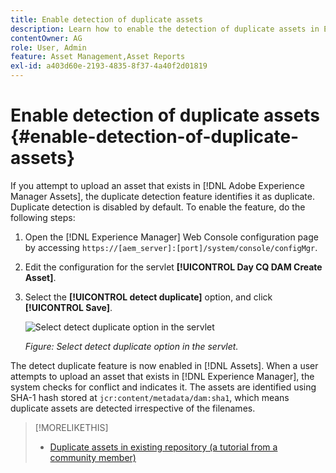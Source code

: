 ```yaml
---
title: Enable detection of duplicate assets
description: Learn how to enable the detection of duplicate assets in Experience Manager.
contentOwner: AG
role: User, Admin
feature: Asset Management,Asset Reports
exl-id: a403d60e-2193-4835-8f37-4a40f2d01819
---
```

# Enable detection of duplicate assets {#enable-detection-of-duplicate-assets}

If you attempt to upload an asset that exists in [!DNL Adobe Experience Manager Assets], the duplicate detection feature identifies it as duplicate. Duplicate detection is disabled by default. To enable the feature, do the following steps:

1. Open the [!DNL Experience Manager] Web Console configuration page by accessing `https://[aem_server]:[port]/system/console/configMgr`.
1. Edit the configuration for the servlet **[!UICONTROL Day CQ DAM Create Asset]**.
1. Select the **[!UICONTROL detect duplicate]** option, and click **[!UICONTROL Save]**.

   ![Select detect duplicate option in the servlet](assets/chlimage_1-377.png)

   *Figure: Select detect duplicate option in the servlet.*

The detect duplicate feature is now enabled in [!DNL Assets]. When a user attempts to upload an asset that exists in [!DNL Experience Manager], the system checks for conflict and indicates it. The assets are identified using SHA-1 hash stored at `jcr:content/metadata/dam:sha1`, which means duplicate assets are detected irrespective of the filenames.

>[!MORELIKETHIS]
>
>* [Duplicate assets in existing repository (a tutorial from a community member)](https://experience-aem.blogspot.com/2019/06/aem-65-find-duplicate-assets-binaries-in-existing-repository.html)
